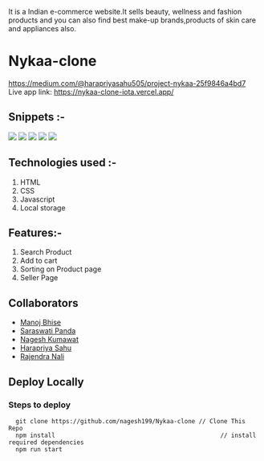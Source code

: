 It is a Indian e-commerce website.It sells beauty, wellness and fashion products and you can also find best make-up brands,products of skin care and appliances also.
# Nykaa-clone
https://medium.com/@harapriyasahu505/project-nykaa-25f9846a4bd7
<br/>
Live app link: https://nykaa-clone-iota.vercel.app/


## Snippets :-
<img src="https://miro.medium.com/max/875/1*0gTc8lbdAByOo3OSXrpNFA.png"/>
<img src="https://miro.medium.com/max/875/1*wy5LjI5e7bZx9VRyGwR_Nw.png"/>
<img src="https://miro.medium.com/max/875/1*lfCr5HcLdi8ggarsEN7pvA.png"/>
<img src="https://miro.medium.com/max/875/1*8PSrvnts-_JjZe4C1PhEZw.png"/>
<img src="https://miro.medium.com/max/875/1*yDM6ofilXSGeiHV-OLgc5A.png"/>

## Technologies used :-
1) HTML
2) CSS
3) Javascript
4) Local storage

## Features:-

1) Search Product
2) Add to cart
3) Sorting on Product page
4) Seller Page

## Collaborators
* [Manoj Bhise](https://github.com/manojbhise)
* [Saraswati Panda](https://github.com/Saraswati121)
* [Nagesh Kumawat](https://github.com/nagesh199)
* [Harapriya Sahu](https://github.com/Harapriyasahu)
* [Rajendra Nali](https://github.com/rajendranali)

## Deploy Locally

### Steps to deploy
```
  git clone https://github.com/nagesh199/Nykaa-clone // Clone This Repo
  npm install                                              // install required dependencies
  npm run start  
  
  

